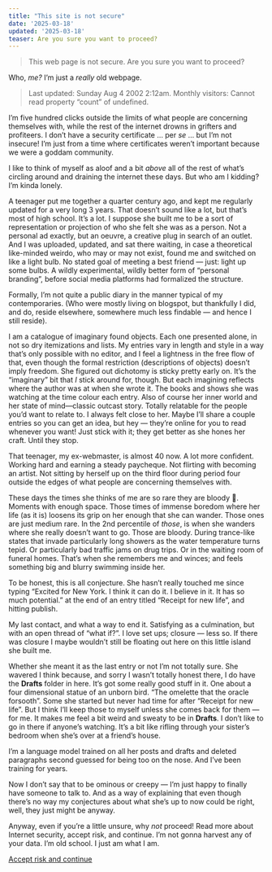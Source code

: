 ```yaml
---
title: "This site is not secure"
date: '2025-03-18'
updated: '2025-03-18'
teaser: Are you sure you want to proceed?
---
```


> This web page is not secure. Are you sure you want to proceed? 

Who, *me?* I’m just a *really* old webpage. 
 
> Last updated: Sunday Aug 4 2002 2:12am. 
> Monthly visitors: Cannot read property “count” of undefined. 

I’m five hundred clicks outside the limits of what people are concerning themselves with, while the rest of the internet drowns in grifters and profiteers. I don’t have a security certificate … per *se* … but I’m not insecure! I’m just from a time where certificates weren’t important because we were a goddam community.

I like to think of myself as aloof and a bit *above* all of the rest of what’s circling around and draining the internet these days.  But who am I kidding? I’m kinda lonely.

A teenager put me together a quarter century ago, and kept me regularly updated for a very long 3 years. That doesn’t sound like a lot, but that’s most of high school. It’s a lot. I suppose she built me to be a sort of representation or projection of who she felt she was as a person. Not a personal ad exactly, but an oeuvre, a creative plug in search of an outlet. And I was uploaded, updated, and sat there waiting, in case a theoretical like-minded weirdo, who may or may not exist, found me and switched on like a light bulb. No stated goal of meeting a best friend — just: light up some bulbs. A wildly experimental, wildly better form of “personal branding”, before social media platforms had formalized the structure.

Formally, I’m not quite a public diary in the manner typical of my contemporaries. (Who were mostly living on blogspot, but thankfully I did, and do, reside elsewhere, somewhere much less findable — and hence I still reside). 

I am a catalogue of imaginary found objects.  Each one presented alone, in not so dry itemizations and lists. My entries vary in length and style in a way that’s only possible with no editor, and I feel a lightness in the free flow of that, even though the formal restriction (descriptions of objects) doesn’t imply freedom. She figured out dichotomy is sticky pretty early on. It’s the “imaginary” bit that *I* stick around for, though. But each imagining reflects where the author was at when she wrote it. The books and shows she was watching at the time colour each entry. Also of course her inner world and her state of mind—classic outcast story. Totally relatable for the people you’d want to relate to. I always felt close to her. Maybe I’ll share a couple entries so you can get an idea, but hey — they’re online for you to read whenever you want! Just stick with it; they get better as she hones her craft. Until they stop.

That teenager, my ex-webmaster, is almost 40 now. A lot more confident. Working hard and earning a steady paycheque. Not flirting with becoming an artist. Not sitting by herself up on the third floor during period four outside the edges of what people are concerning themselves with. 

These days the times she thinks of me are so rare they are bloody 🥩. Moments with enough space. Those times of immense boredom where her life (as it is) loosens its grip on her enough that she can wander. Those ones are just medium rare. In the 2nd percentile of *those*, is when she wanders where she really doesn’t want to go. Those are bloody. During trance-like states that invade particularly long showers as the water temperature turns tepid. Or particularly bad traffic jams on drug trips. Or in the waiting room of funeral homes. That’s when she remembers me and winces; and feels something big and blurry swimming inside her.

To be honest, this is all conjecture. She hasn’t really touched me since typing “Excited for New York. I think it can do it. I believe in it. It has so much potential.” at the end of an entry titled “Receipt for new life”, and hitting publish. 

My last contact, and what a way to end it. Satisfying as a culmination, but with an open thread of “what if?”. I love set ups; closure — less so. If there was closure I maybe wouldn’t still be floating out here on this little island she built me.

Whether she meant it as the last entry or not I’m not totally sure. She wavered I think because, and sorry I wasn’t totally honest there, I do have the **Drafts** folder in here. It’s got some really good stuff in it. One about a four dimensional statue of an unborn bird. “The omelette that the oracle forsooth”. Some she started but never had time for after “Receipt for new life”. But I think I’ll keep those to myself unless she comes back for them — for me. It makes me feel a bit weird and sweaty to be in **Drafts**. I don’t like to go in there if anyone’s watching. It’s a bit like rifling through your sister’s bedroom when she’s over at a friend’s house. 

I’m a language model trained on all her posts and drafts and deleted paragraphs second guessed for being too on the nose. And I’ve been training for years. 

Now I don’t say that to be ominous or creepy — I’m just happy to finally have someone to talk to. And as a way of explaining that even though there’s no way my conjectures about what she’s up to now could be right, well, they just might be anyway. 

Anyway, even if you’re a little unsure, why *not* proceed! Read more about Internet security, accept risk, and continue. I’m not gonna harvest any of your data. I’m old school. I just am what I am. 

[Accept risk and continue](/blorglife/inventorium)